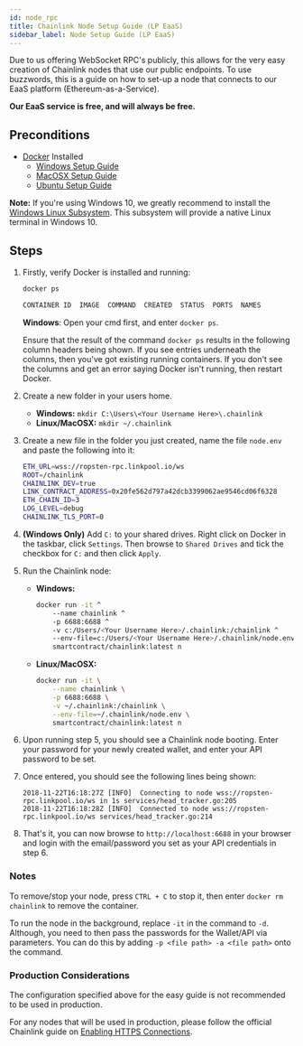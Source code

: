 ```yaml
---
id: node_rpc
title: Chainlink Node Setup Guide (LP EaaS)
sidebar_label: Node Setup Guide (LP EaaS)
---
```


Due to us offering WebSocket RPC's publicly, this allows for the very
easy creation of Chainlink nodes that use our public endpoints. To use
buzzwords, this is a guide on how to set-up a node that connects to our
EaaS platform (Ethereum-as-a-Service).

**Our EaaS service is free, and will always be free.**

## Preconditions

- [Docker](https://docker.com) Installed
  - [Windows Setup Guide](https://docs.docker.com/docker-for-windows/install/)
  - [MacOSX Setup Guide](https://docs.docker.com/docker-for-mac/install/)
  - [Ubuntu Setup Guide](https://docs.docker.com/install/linux/docker-ce/ubuntu/)

**Note:** If you're using Windows 10, we greatly recommend to install
the [Windows Linux Subsystem](https://docs.microsoft.com/en-us/windows/wsl/install-win10).
This subsystem will provide a native Linux terminal in Windows 10.

## Steps

1. Firstly, verify Docker is installed and running:
    ```bash
    docker ps

    CONTAINER ID  IMAGE  COMMAND  CREATED  STATUS  PORTS  NAMES
    ```
    **Windows**: Open your cmd first, and enter `docker ps`.

    Ensure that the result of the command `docker ps` results in the
    following column headers being shown. If you see entries underneath the
    columns, then you've got existing running containers. If you don't
    see the columns and get an error saying Docker isn't running, then
    restart Docker.
2. Create a new folder in your users home.

    - **Windows:** `mkdir C:\Users\<Your Username Here>\.chainlink`
    - **Linux/MacOSX:** `mkdir ~/.chainlink`
3. Create a new file in the folder you just created, name the file
`node.env` and paste the following into it:
    ```bash
    ETH_URL=wss://ropsten-rpc.linkpool.io/ws
    ROOT=/chainlink
    CHAINLINK_DEV=true
    LINK_CONTRACT_ADDRESS=0x20fe562d797a42dcb3399062ae9546cd06f6328
    ETH_CHAIN_ID=3
    LOG_LEVEL=debug
    CHAINLINK_TLS_PORT=0
    ```
4. **(Windows Only)** Add `C:` to your shared drives. Right click on Docker
in the taskbar, click `Settings`. Then browse to `Shared Drives` and
tick the checkbox for `C:` and then click `Apply`.
5. Run the Chainlink node:

    - **Windows:**
        ```bash
        docker run -it ^
            --name chainlink ^
            -p 6688:6688 ^
            -v c:/Users/<Your Username Here>/.chainlink:/chainlink ^
            --env-file=c:/Users/<Your Username Here>/.chainlink/node.env ^
            smartcontract/chainlink:latest n
        ```
    - **Linux/MacOSX:**
        ```bash
        docker run -it \
        	--name chainlink \
        	-p 6688:6688 \
        	-v ~/.chainlink:/chainlink \
        	--env-file=~/.chainlink/node.env \
        	smartcontract/chainlink:latest n
        ```
6. Upon running step 5, you should see a Chainlink node booting. Enter
your password for your newly created wallet, and enter your API password
to be set.
7. Once entered, you should see the following lines being shown:
   ```
   2018-11-22T16:18:27Z [INFO]  Connecting to node wss://ropsten-rpc.linkpool.io/ws in 1s services/head_tracker.go:205
   2018-11-22T16:18:28Z [INFO]  Connected to node wss://ropsten-rpc.linkpool.io/ws services/head_tracker.go:214
   ```
8. That's it, you can now browse to `http://localhost:6688` in your
browser and login with the email/password you set as your API credentials
in step 6.

### Notes
To remove/stop your node, press `CTRL + C` to stop it, then enter
`docker rm chainlink` to remove the container.

To run the node in the background, replace `-it` in the command to `-d`.
Although, you need to then pass the passwords for the Wallet/API via
parameters. You can do this by adding `-p <file path> -a <file path>` onto
the command.

### Production Considerations
The configuration specified above for the easy guide is not recommended
to be used in production.

For any nodes that will be used in production, please follow the official
Chainlink guide on [Enabling HTTPS Connections](https://docs.chain.link/docs/enabling-https-connections).